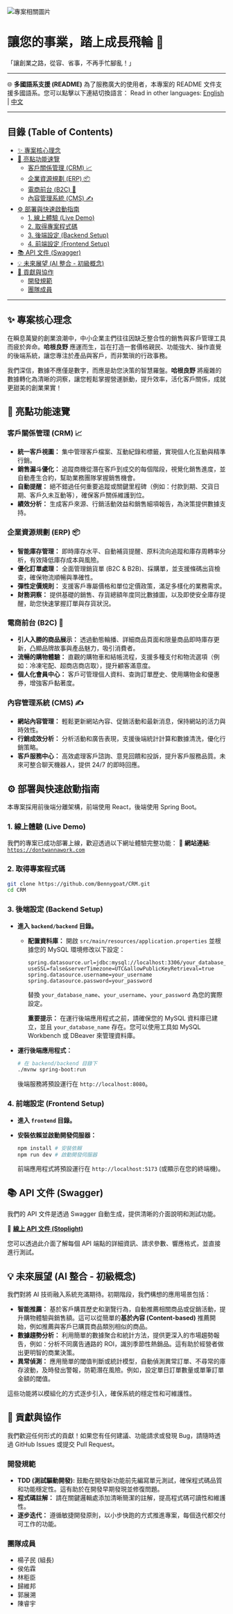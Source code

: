 
![專案相關圖片](frontend/src/assets/logo3.png)

# 讓您的事業，踏上成長飛輪 🚀

「讓創業之路，從容、省事，不再手忙腳亂！」

---

🌐 **多國語系支援 (README)**
為了服務廣大的使用者，本專案的 README 文件支援多國語系。您可以點擊以下連結切換語言：
Read in other languages: [English](README_en.md) | [中文](README.md)

---

## 目錄 (Table of Contents)

* [✨ 專案核心理念](#專案核心理念)
* [🌟 亮點功能速覽](#亮點功能速覽)
    * [客戶關係管理 (CRM) 📈](#客戶關係管理-crm-)
    * [企業資源規劃 (ERP) 📦](#企業資源規劃-erp-)
    * [電商前台 (B2C) 🛒](#電商前台-b2c-)
    * [內容管理系統 (CMS) ✍️](#內容管理系統-cms-)
* [⚙️ 部署與快速啟動指南](#部署與快速啟動指南)
    * [1. 線上體驗 (Live Demo)](#1-線上體驗-live-demo)
    * [2. 取得專案程式碼](#2-取得專案程式碼)
    * [3. 後端設定 (Backend Setup)](#3-後端設定-backend-setup)
    * [4. 前端設定 (Frontend Setup)](#4-前端設定-frontend-setup)
* [📚 API 文件 (Swagger)](#api-文件-swagger)
* [💡 未來展望 (AI 整合 - 初級概念)](#未來展望-ai-整合---初級概念)
* [🤝 貢獻與協作](#貢獻與協作)
    * [開發規範](#開發規範)
    * [團隊成員](#團隊成員)

---

<a id="chinese-version"></a>
## ✨ 專案核心理念

在瞬息萬變的創業浪潮中，中小企業主們往往因缺乏整合性的銷售與客戶管理工具而疲於奔命。**哈根良野** 應運而生，旨在打造一套價格親民、功能強大、操作直覺的後端系統，讓您專注於產品與客戶，而非繁瑣的行政事務。

我們深信，數據不應僅是數字，而應是助您決策的智慧羅盤。**哈根良野** 將龐雜的數據轉化為清晰的洞察，讓您輕鬆掌握營運脈動，提升效率，活化客戶關係，成就更甜美的創業果實！

## 🌟 亮點功能速覽

### 客戶關係管理 (CRM) 📈

* **統一客戶視圖：** 集中管理客戶檔案、互動紀錄和標籤，實現個人化互動與精準行銷。
* **銷售漏斗優化：** 追蹤商機從潛在客戶到成交的每個階段，視覺化銷售進度，並自動產生合約，幫助業務團隊掌握銷售機會。
* **自動提醒：** 絕不錯過任何重要追蹤或關鍵里程碑（例如：付款到期、交貨日期、客戶久未互動等），確保客戶關係維護到位。
* **績效分析：** 生成客戶來源、行銷活動效益和銷售細項報告，為決策提供數據支持。

### 企業資源規劃 (ERP) 📦

* **智能庫存管理：** 即時庫存水平、自動補貨提醒、原料流向追蹤和庫存周轉率分析，有效降低庫存成本與風險。
* **優化訂單處理：** 全面管理銷貨單 (B2C & B2B)、採購單，並支援條碼出貨檢查，確保物流順暢與準確性。
* **彈性定價規則：** 支援客戶專屬價格和單位定價政策，滿足多樣化的業務需求。
* **財務洞察：** 提供基礎的銷售、存貨總額年度同比數據圖，以及即使安全庫存提醒，助您快速掌握訂單與存貨狀況。

### 電商前台 (B2C) 🛒

* **引人入勝的商品展示：** 透過動態輪播、詳細商品頁面和限量商品即時庫存更新，凸顯品牌故事與產品魅力，吸引消費者。
* **流暢的購物體驗：** 直觀的購物車和結帳流程，支援多種支付和物流選項（例如：冷凍宅配、超商店商店取），提升顧客滿意度。
* **個人化會員中心：** 客戶可管理個人資料、查詢訂單歷史、使用購物金和優惠券，增強客戶黏著度。

### 內容管理系統 (CMS) ✍️

* **網站內容管理：** 輕鬆更新網站內容、促銷活動和最新消息，保持網站的活力與時效性。
* **行銷成效分析：** 分析活動和廣告表現，支援後端統計計算和數據清洗，優化行銷策略。
* **客戶服務中心：** 高效處理客戶諮詢、意見回饋和投訴，提升客戶服務品質。未來可整合聊天機器人，提供 24/7 的即時回應。

## ⚙️ 部署與快速啟動指南

本專案採用前後端分離架構，前端使用 React，後端使用 Spring Boot。

### 1. 線上體驗 (Live Demo)

我們的專案已成功部署上線，歡迎透過以下網址體驗完整功能：
🔗 **網站連結**: [`https://dontwannawork.com`](https://dontwannawork.com) 

### 2. 取得專案程式碼

```bash
git clone https://github.com/Bennygoat/CRM.git
cd CRM
````


### 3\. 後端設定 (Backend Setup)

* **進入 `backend/backend` 目錄。**

  * **配置資料庫：**
    開啟 `src/main/resources/application.properties` 並根據您的 MySQL 環境修改以下設定：

    ```properties
    spring.datasource.url=jdbc:mysql://localhost:3306/your_database_name?useSSL=false&serverTimezone=UTC&allowPublicKeyRetrieval=true
    spring.datasource.username=your_username
    spring.datasource.password=your_password
    ```

    替換 `your_database_name`、`your_username`、`your_password` 為您的實際設定。

    **重要提示：** 在運行後端應用程式之前，請確保您的 MySQL 資料庫已建立，並且 `your_database_name` 存在。您可以使用工具如 MySQL Workbench 或 DBeaver 來管理資料庫。


* **運行後端應用程式：**

  ```bash
  # 在 backend/backend 目錄下
  ./mvnw spring-boot:run
  ```

  後端服務將預設運行在 `http://localhost:8080`。

### 4\. 前端設定 (Frontend Setup)

* **進入 `frontend` 目錄。**

* **安裝依賴並啟動開發伺服器：**

  ```bash
  npm install # 安裝依賴
  npm run dev # 啟動開發伺服器
  ```

  前端應用程式將預設運行在 `http://localhost:5173` (或顯示在您的終端機)。

## 📚 API 文件 (Swagger)

我們的 API 文件是透過 Swagger 自動生成，提供清晰的介面說明和測試功能。

🔗 **[線上 API 文件 (Stoplight)](https://joshkuei.stoplight.io/docs/eeit04-crm/6msrw1ug1vxy-cms-erp-crm-api)**

您可以透過此介面了解每個 API 端點的詳細資訊、請求參數、響應格式，並直接進行測試。

## 💡 未來展望 (AI 整合 - 初級概念)

我們對將 AI 技術融入系統充滿期待。初期階段，我們構想的應用場景包括：

* **智能推薦：** 基於客戶購買歷史和瀏覽行為，自動推薦相關商品或促銷活動，提升購物體驗與銷售額。這可以從簡單的**基於內容 (Content-based)** 推薦開始，例如推薦與客戶已購買商品類別相似的商品。
* **數據趨勢分析：** 利用簡單的數據聚合和統計方法，提供更深入的市場趨勢報告，例如：分析不同廣告通路的 ROI，識別季節性熱銷品。這有助於經營者做出更明智的商業決策。
* **異常偵測：** 應用簡單的閾值判斷或統計模型，自動偵測異常訂單、不尋常的庫存波動，及時發出警報，防範潛在風險。例如，設定單日訂單數量或單筆訂單金額的閾值。

這些功能將以模組化的方式逐步引入，確保系統的穩定性和可維護性。

## 🤝 貢獻與協作

我們歡迎任何形式的貢獻！如果您有任何建議、功能請求或發現 Bug，請隨時透過 GitHub Issues 或提交 Pull Request。

### 開發規範

* **TDD (測試驅動開發):** 鼓勵在開發新功能前先編寫單元測試，確保程式碼品質和功能穩定性。這有助於在開發早期發現並修復問題。
* **程式碼註解：** 請在關鍵邏輯處添加清晰簡潔的註解，提高程式碼可讀性和維護性。
* **逐步迭代：** 遵循敏捷開發原則，以小步快跑的方式推進專案，每個迭代都交付可工作的功能。

### 團隊成員

* 楊子民 (組長)
* 侯佑霖
* 林秬臣
* 歸維邦
* 郭展溯
* 陳睿宇

```
```